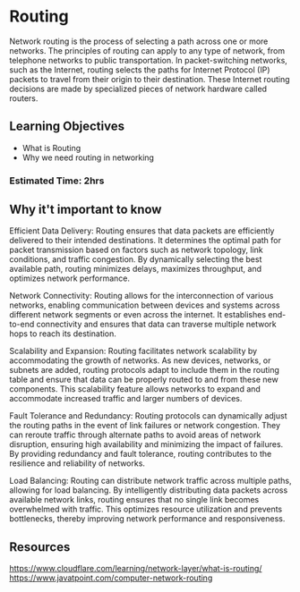 # Routing
Network routing is the process of selecting a path across one or more networks. The principles of routing can apply to any type of network, from telephone networks to public transportation. In packet-switching networks, such as the Internet, routing selects the paths for Internet Protocol (IP) packets to travel from their origin to their destination. These Internet routing decisions are made by specialized pieces of network hardware called routers.

## Learning Objectives

- What is Routing
- Why we need routing in networking

### Estimated Time: 2hrs

## Why it't important to know
Efficient Data Delivery: Routing ensures that data packets are efficiently delivered to their intended destinations. It determines the optimal path for packet transmission based on factors such as network topology, link conditions, and traffic congestion. By dynamically selecting the best available path, routing minimizes delays, maximizes throughput, and optimizes network performance.

Network Connectivity: Routing allows for the interconnection of various networks, enabling communication between devices and systems across different network segments or even across the internet. It establishes end-to-end connectivity and ensures that data can traverse multiple network hops to reach its destination.

Scalability and Expansion: Routing facilitates network scalability by accommodating the growth of networks. As new devices, networks, or subnets are added, routing protocols adapt to include them in the routing table and ensure that data can be properly routed to and from these new components. This scalability feature allows networks to expand and accommodate increased traffic and larger numbers of devices.

Fault Tolerance and Redundancy: Routing protocols can dynamically adjust the routing paths in the event of link failures or network congestion. They can reroute traffic through alternate paths to avoid areas of network disruption, ensuring high availability and minimizing the impact of failures. By providing redundancy and fault tolerance, routing contributes to the resilience and reliability of networks.

Load Balancing: Routing can distribute network traffic across multiple paths, allowing for load balancing. By intelligently distributing data packets across available network links, routing ensures that no single link becomes overwhelmed with traffic. This optimizes resource utilization and prevents bottlenecks, thereby improving network performance and responsiveness.

## Resources
https://www.cloudflare.com/learning/network-layer/what-is-routing/
https://www.javatpoint.com/computer-network-routing